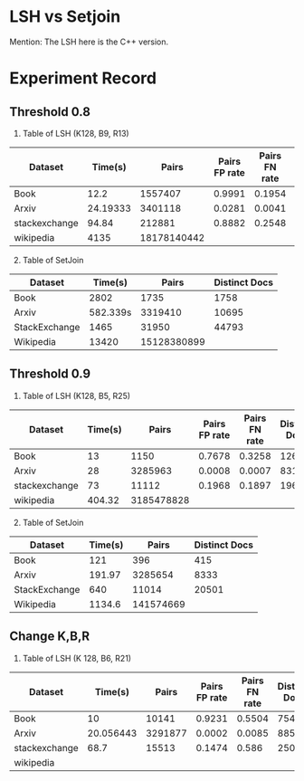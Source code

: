 # LSH vs Setjoin
Mention: The LSH here is the C++ version.

# Experiment Record

##  Threshold 0.8
1. Table of LSH (K128, B9, R13)

| Dataset| Time(s) | Pairs | Pairs FP rate| Pairs FN rate| Distinct Docs | Docs FP rate| Docs FN rate|
|----------|----------|----------|----------|----------|----------|----------|----------|
| Book    | 12.2     |  1557407 | 0.9991 | 0.1954|106069|0.9852|0.1086|
| Arxiv    | 24.19333   | 3401118 | 0.0281 | 0.0041|72115|0.8618|0.0681|
| stackexchange    | 94.84    |  212881 | 0.8882 | 0.2548|97949|0.6252|0.1805|
| wikipedia    | 4135     | 18178140442|

2.  Table of SetJoin 

| Dataset       | Time(s) | Pairs | Distinct Docs |
|---------------|------|-------|---------------|
| Book          | 2802 | 1735  | 1758          |
| Arxiv         | 582.339s |  3319410 | 10695  |
| StackExchange | 1465 |  31950 | 44793  |
| Wikipedia     | 13420| 15128380899|

##  Threshold 0.9
1. Table of LSH (K128, B5, R25)

| Dataset| Time(s) | Pairs | Pairs FP rate| Pairs FN rate| Distinct Docs | Docs FP rate| Docs FN rate|
|----------|----------|----------|----------|----------|----------|----------|----------|
| Book    |  13| 1150 | 0.7678 | 0.3258|1263|0.7641|0.2819|
| Arxiv    |28| 3285963 | 0.0008 | 0.0007|8310|0.0357|0.0384|
| stackexchange | 73 | 11112 | 0.1968 | 0.1897|19696|0.1516|0.1849|
| wikipedia    | 404.32 | 3185478828|

2.  Table of SetJoin 

| Dataset       | Time(s) | Pairs | Distinct Docs |
|---------------|------|-------|---------------|
| Book          | 121 |396 | 415  |
| Arxiv         | 191.97 | 3285654 | 8333  | 
| StackExchange | 640 | 11014 | 20501  |
| Wikipedia     |  1134.6 | 141574669|


## Change K,B,R

1. Table of LSH (K 128, B6, R21)

| Dataset| Time(s) | Pairs | Pairs FP rate| Pairs FN rate| Distinct Docs | Docs FP rate| Docs FN rate|
|----------|----------|----------|----------|----------|----------|----------|----------|
| Book    | 10     | 10141 | 0.9231 | 0.5504|7542|0.8839|0.5017|
| Arxiv    | 20.056443 | 3291877 | 0.0002 | 0.0085|8854|0.023|0.1912|
| stackexchange    | 68.7    |   15513 | 0.1474 | 0.586|25035|0.0665|0.4783|
| wikipedia    |